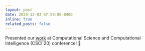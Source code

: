 ```yaml
---
layout: post
date: 2020-12-03 07:59:00-0400
inline: true
related_posts: false
---
```


Presented our [work](https://ieeexplore.ieee.org/document/9457561) at Computational Science and Computational Intelligence (CSCI'20) conference! :microphone:
